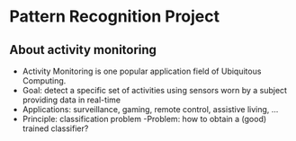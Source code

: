 # Pattern Recognition Project

## About activity monitoring
- Activity Monitoring is one popular
application field of Ubiquitous
Computing.
- Goal: detect a specific set of
activities using sensors worn by a
subject providing data in real-time
- Applications: surveillance, gaming,
remote control, assistive living, ...
- Principle: classification problem
-Problem: how to obtain a (good)
trained classifier?